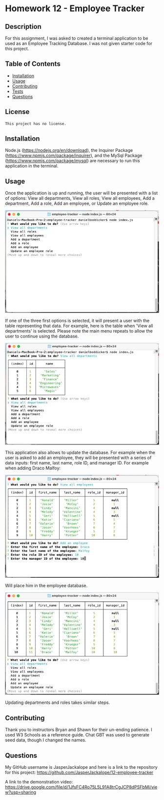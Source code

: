# Homework 12 - Employee Tracker

## Description

For this assignment, I was asked to created a terminal application to be used as an Employee Tracking Database. I was not given starter code for this project. 

## Table of Contents

- [Installation](#installation)
- [Usage](#usage)
- [Contributing](#contributing)
- [Tests](#tests)
- [Questions](#questions)

## License

    This project has no license.

## Installation

Node.js (https://nodejs.org/en/download), the Inquirer Package (https://www.npmjs.com/package/inquirer), and the MySql Package (https://www.npmjs.com/package/mysql) are necessary to run this application in the terminal. 

## Usage

Once the application is up and running, the user will be presented with a list of options: View all departments, View all roles, View all employees, Add a department, Add a role, Add an employee, or Update an employee role.

![alt text](./images-readme/image1.jpg)

If one of the three first options is selected, it will present a user with the table representing that data. For example, here is the table when 'View all departments' is selected. Please note the main menu repeats to allow the user to continue using the database.

![alt text](./images-readme/image2.jpg)

This application also allows to update the database. For example when the user is asked to add an employee, they will be presented with a series of data inputs: first name, last name, role ID, and manager ID. For example when adding Draco Malfoy:

![alt text](./images-readme/image3.jpg)

Will place him in the employee database.

![alt text](./images-readme/image4.jpg)

Updating departments and roles takes similar steps.

## Contributing

Thank you to instructors Bryan and Shawn for their un-ending patience. I used W3 Schools as a reference guide. Chat GBT was used to generate seed data, though I changed the names.

## Questions

My GitHub username is JasperJackalope and here is a link to the repository for this project: https://github.com/JasperJackalope/12-employee-tracker

A link to the demonstration video:  https://drive.google.com/file/d/1JfsFC4Ro75L5L91A8trCgJCP8dPSFbMi/view?usp=sharing